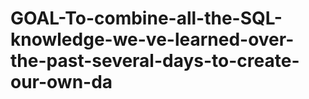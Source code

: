 # GOAL-To-combine-all-the-SQL-knowledge-we-ve-learned-over-the-past-several-days-to-create-our-own-da